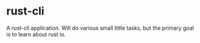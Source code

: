 # rust-cli
A rust-cli application. Will do various small little tasks, but the primary goal is to learn about rust io.
